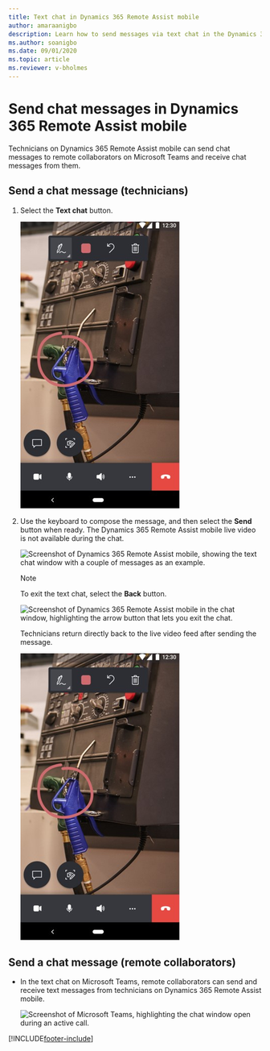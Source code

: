 ```yaml
---
title: Text chat in Dynamics 365 Remote Assist mobile
author: amaraanigbo
description: Learn how to send messages via text chat in the Dynamics 365 Remote Assist mobile app.
ms.author: soanigbo
ms.date: 09/01/2020
ms.topic: article
ms.reviewer: v-bholmes
---
```


# Send chat messages in Dynamics 365 Remote Assist mobile

Technicians on Dynamics 365 Remote Assist mobile can send chat messages to remote collaborators on Microsoft Teams and receive chat messages from them.

## Send a chat message (technicians)

1.	Select the **Text chat** button.

    ![Side-by-side screenshots of Dynamics 365 Remote Assist mobile and Microsoft Teams, showing annotations appearing in both screens.](./media/send-chat-messages-1.jpg "Place Annotations")

2. Use the keyboard to compose the message, and then select the **Send** button when ready. The Dynamics 365 Remote Assist mobile live video is not available during the chat. 

    ![Screenshot of Dynamics 365 Remote Assist mobile, showing the text chat window with a couple of messages as an example.](./media/chat_2.png "Send text")

   > [!NOTE]
   > To exit the text chat, select the **Back** button.

    ![Screenshot of Dynamics 365 Remote Assist mobile in the chat window, highlighting the arrow button that lets you exit the chat.](./media/chat_3.png "Exit chat")

    Technicians return directly back to the live video feed after sending the message.

    ![Side-by-side screenshots of Dynamics 365 Remote Assist mobile and Microsoft Teams, showing annotations appearing in both screens.](./media/send-chat-messages-1.jpg "Place Annotations")

## Send a chat message (remote collaborators) 

- In the text chat on Microsoft Teams, remote collaborators can send and receive text messages from technicians on Dynamics 365 Remote Assist mobile.

    ![Screenshot of Microsoft Teams, highlighting the chat window open during an active call.](./media/chat_5.png "Teams Chat")


[!INCLUDE[footer-include](../../includes/footer-banner.md)]
